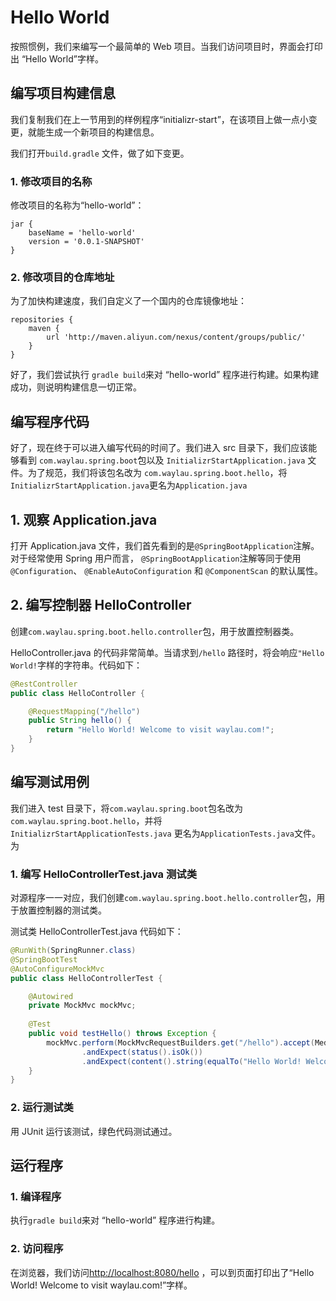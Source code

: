 # Hello World

按照惯例，我们来编写一个最简单的 Web 项目。当我们访问项目时，界面会打印出 “Hello World”字样。

## 编写项目构建信息

我们复制我们在上一节用到的样例程序“initializr-start”，在该项目上做一点小变更，就能生成一个新项目的构建信息。

我们打开`build.gradle` 文件，做了如下变更。

### 1. 修改项目的名称

修改项目的名称为“hello-world”：

```
jar {
	baseName = 'hello-world'
	version = '0.0.1-SNAPSHOT'
}
```

### 2. 修改项目的仓库地址

为了加快构建速度，我们自定义了一个国内的仓库镜像地址：

```
repositories {
	maven {
        url 'http://maven.aliyun.com/nexus/content/groups/public/'
    }
}
```

好了，我们尝试执行 `gradle build`来对 “hello-world” 程序进行构建。如果构建成功，则说明构建信息一切正常。


## 编写程序代码

好了，现在终于可以进入编写代码的时间了。我们进入 src 目录下，我们应该能够看到 `com.waylau.spring.boot`包以及 `InitializrStartApplication.java` 文件。为了规范，我们将该包名改为 `com.waylau.spring.boot.hello`，将`InitializrStartApplication.java`更名为`Application.java`

## 1. 观察 Application.java

打开 Application.java 文件，我们首先看到的是`@SpringBootApplication`注解。对于经常使用 Spring 用户而言，
`@SpringBootApplication`注解等同于使用 `@Configuration`、 `@EnableAutoConfiguration` 和 `@ComponentScan` 的默认属性。

## 2. 编写控制器 HelloController

创建`com.waylau.spring.boot.hello.controller`包，用于放置控制器类。

HelloController.java 的代码非常简单。当请求到`/hello` 路径时，将会响应`"Hello World!`字样的字符串。代码如下：

```java
@RestController
public class HelloController {

	@RequestMapping("/hello")
	public String hello() {
	    return "Hello World! Welcome to visit waylau.com!";
	}
}
```

## 编写测试用例

我们进入 test 目录下，将`com.waylau.spring.boot`包名改为`com.waylau.spring.boot.hello`，并将 `InitializrStartApplicationTests.java` 更名为`ApplicationTests.java`文件。为

### 1. 编写 HelloControllerTest.java 测试类

对源程序一一对应，我们创建`com.waylau.spring.boot.hello.controller`包，用于放置控制器的测试类。

测试类 HelloControllerTest.java 代码如下：

```java
@RunWith(SpringRunner.class)
@SpringBootTest
@AutoConfigureMockMvc
public class HelloControllerTest {

	@Autowired
    private MockMvc mockMvc;
	
    @Test
    public void testHello() throws Exception {
    	mockMvc.perform(MockMvcRequestBuilders.get("/hello").accept(MediaType.APPLICATION_JSON))
                .andExpect(status().isOk())
                .andExpect(content().string(equalTo("Hello World! Welcome to visit waylau.com!")));
    }
}
```

### 2. 运行测试类

用 JUnit 运行该测试，绿色代码测试通过。

## 运行程序

### 1. 编译程序

执行`gradle build`来对 “hello-world” 程序进行构建。

### 2. 访问程序

在浏览器，我们访问<http://localhost:8080/hello> ，可以到页面打印出了“Hello World! Welcome to visit waylau.com!”字样。


